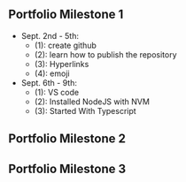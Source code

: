 ## Portfolio Milestone 1
  - Sept. 2nd - 5th:
    - (1): create github
    - (2): learn how to publish the repository
    - (3): Hyperlinks
    - (4): emoji
  - Sept. 6th - 9th:
    - (1): VS code 
    - (2): Installed NodeJS with NVM
    - (3): Started With Typescript
  
  
## Portfolio Milestone 2

## Portfolio Milestone 3
